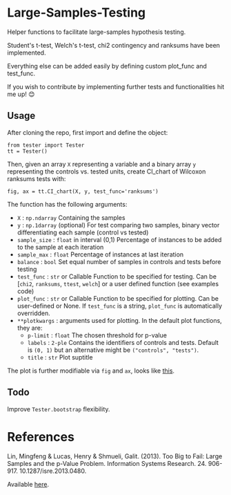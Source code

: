 # Large-Samples-Testing
Helper functions to facilitate large-samples hypothesis testing.

Student's t-test, Welch's t-test, chi2 contingency and ranksums have been implemented.

Everything else can be added easily by defining custom plot_func and test_func.

If you wish to contribute by implementing further tests and functionalities hit me up! 😊

## Usage
After cloning the repo, first import and define the object: 
```{python}
from tester import Tester
tt = Tester()
```

Then, given an array `X` representing a variable and a binary array `y` representing the controls vs. tested units, create CI_chart of Wilcoxon ranksums tests with:
```{python}
fig, ax = tt.CI_chart(X, y, test_func='ranksums')
```
The function has the following arguments:
  * `X` : `np.ndarray`
      Containing the samples
  * `y` : `np.1darray` (optional)
      For test comparing two samples, binary vector
      differentiating each sample (control vs tested)
  * `sample_size` : `float` in interval (0,1)
      Percentage of instances to be added to the sample at each
      iteration
  * `sample_max` : `float`
      Percentage of instances at last iteration
  * `balance` : `bool`
      Set equal number of samples in controls and tests before 
      testing
  * `test_func` : `str` or Callable
      Function to be specified for testing. Can be 
      [`chi2`, `ranksums`, `ttest`, `welch`] or a user defined function
      (see examples code)
  * `plot_func` : `str` or Callable
      Function to be specified for plotting. Can be user-defined or None. 
      If `test_func` is a string, `plot_func` is automatically overridden.
  * `**plotkwargs` : arguments used for plotting. In the default plot functions,
  they are:
    * `p-limit` : `float`
      The chosen threshold for p-value
    * `labels` : `2-ple`
      Contains the identifiers of controls and tests. Default is `(0, 1)` but an alternative might be `("controls", "tests")`.
    * `title` : `str`
      Plot suptitle

The plot is further modifiable via `fig` and `ax`, looks like [this](https://github.com/Willinki/Large-Samples-Testing/blob/main/ci_chart.png?raw=true).

## Todo
Improve `Tester.bootstrap` flexibility.

# References
Lin, Mingfeng & Lucas, Henry & Shmueli, Galit. (2013). Too Big to Fail: Large Samples and the p-Value Problem. Information Systems Research. 24. 906-917. 10.1287/isre.2013.0480. 

Available [here](https://www.researchgate.net/publication/270504262_Too_Big_to_Fail_Large_Samples_and_the_p-Value_Problem).
